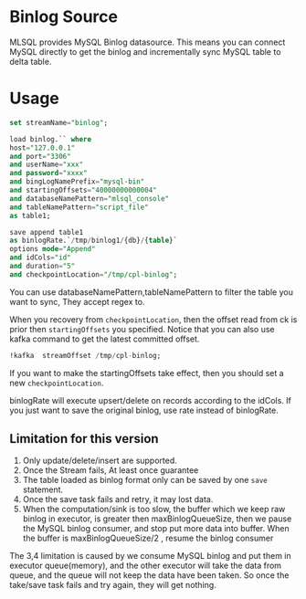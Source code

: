# Binlog Source

MLSQL provides MySQL Binlog datasource. This means you can connect MySQL
directly to get the binlog and incrementally sync MySQL table to delta table.

# Usage

```sql
set streamName="binlog";

load binlog.`` where 
host="127.0.0.1"
and port="3306"
and userName="xxx"
and password="xxxx"
and bingLogNamePrefix="mysql-bin"
and startingOffsets="40000000000004"
and databaseNamePattern="mlsql_console"
and tableNamePattern="script_file"
as table1;

save append table1  
as binlogRate.`/tmp/binlog1/{db}/{table}` 
options mode="Append"
and idCols="id"
and duration="5"
and checkpointLocation="/tmp/cpl-binlog";
```

You can use databaseNamePattern,tableNamePattern to filter the table you want to sync,
They accept regex to.

When you recovery from `checkpointLocation`, then the offset read from ck is prior then  `startingOffsets` you  specified.
Notice that you can also use kafka command to get the latest committed offset. 

```sql
!kafka  streamOffset /tmp/cpl-binlog;  
```

If you want to make the startingOffsets take effect, then you should set a new `checkpointLocation`.

binlogRate will execute upsert/delete on records according to the idCols. If you just want to save the original binlog, 
use rate instead of binlogRate.

## Limitation for this version

1. Only update/delete/insert are supported.
2. Once the Stream fails, At least once guarantee
3. The table loaded as binlog format only can be saved by one `save` statement. 
4. Once the save task fails and retry, it may lost data.
5. When the computation/sink is too slow, the buffer which we keep raw binlog in executor, is greater then maxBinlogQueueSize,
   then we pause the MySQL binlog consumer, and stop put more data into buffer. When the buffer is maxBinlogQueueSize/2 ,
   resume the binlog consumer
   
The 3,4 limitation is caused by we consume MySQL binlog and put them in executor queue(memory), and the other executor will
take the data from queue, and the queue will not keep the data have been taken. So once the take/save task fails and try again, they will
get nothing.       

             
 